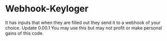 # Webhook-Keyloger
It has inputs that when they are filled out they send it to a webhook of your choice.
Update 0.00.1
You may use this but may not profit or make personal gains of this code.
